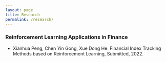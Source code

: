 ```yaml
---
layout: page
title: Research
permalink: /research/
---
```


### Reinforcement Learning Applications in Finance

* Xianhua Peng, Chen Yin Gong, Xue Dong He. Financial Index Tracking Methods based on Reinforcement Learning, Submitted, 2022.
